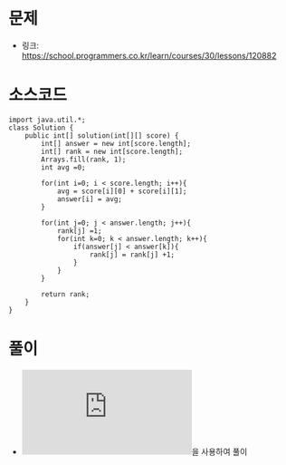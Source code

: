 # 문제
- 링크: 
<https://school.programmers.co.kr/learn/courses/30/lessons/120882>

# 소스코드
```
import java.util.*;
class Solution {
    public int[] solution(int[][] score) {
        int[] answer = new int[score.length];
        int[] rank = new int[score.length];
        Arrays.fill(rank, 1);
        int avg =0;
        
        for(int i=0; i < score.length; i++){
            avg = score[i][0] + score[i][1];
            answer[i] = avg;
        }
        
        for(int j=0; j < answer.length; j++){
            rank[j] =1;
            for(int k=0; k < answer.length; k++){
                if(answer[j] < answer[k]){
                    rank[j] = rank[j] +1;
                }
            }
        }    
        
        return rank;
    }
}
```
# 풀이
- ![순서 알고리즘](https://github.com/kabommm/TIL/blob/main/Algorithm/Rank.md)을 사용하여 풀이
